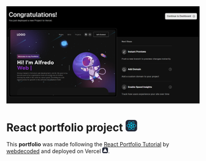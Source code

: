 <div align="center">
  <img src="/README_FILES/vercelDeployment.png" alt="Vercel Deployment">
</div>

# React portfolio project <img src="/README_FILES/React-Dark.svg" width=30 alt="React Icon">
This **portfolio** was made following the [React Portfolio Tutorial](https://www.youtube.com/watch?v=hYv6BM2fWd8&t=1784s) by [webdecoded](https://github.com/judygab) and deployed on Vercel <img src="/README_FILES/Vercel-Dark.svg" width=15 alt="Vercel Icon">.
